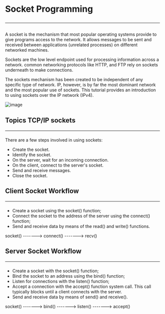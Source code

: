 # Socket Programming <hr>
A socket is the mechanism that most popular operating systems provide to give programs access to the network. It allows messages to be sent and received between applications (unrelated processes) on different networked machines.

Sockets are the low level endpoint used for processing information across a network. common networking protocols like HTTP, and FTP rely on sockets underneath to make connections.

The sockets mechanism has been created to be independent of any specific type of network. IP, however, is by far the most dominant network and the most popular use of sockets. This tutorial provides an introduction to using sockets over the IP network (IPv4).

![image](https://user-images.githubusercontent.com/68193810/130823650-6da559e5-3629-468c-b2b0-66fc8493b5c2.png)

## Topics TCP/IP sockets <hr>
There are a few steps involved in using sockets:

- Create the socket.
- Identify the socket.
- On the server, wait for an incoming connection.
- On the client, connect to the server's socket.
- Send and receive messages.
- Close the socket.

## Client Socket Workflow <hr>
- Create a socket using the socket() function;
- Connect the socket to the address of the server using the connect() function;
- Send and receive data by means of the read() and write() functions.

socket() -------> connect() -------> recv()

## Server Socket Workflow <hr>
- Create a socket with the socket() function;
- Bind the socket to an address using the bind() function;
- Listen for connections with the listen() function;
- Accept a connection with the accept() function system call. This call typically blocks until a client connects with the server.
- Send and receive data by means of send() and receive().

socket() -------> bind() -------> listen() -------> accept()
 
